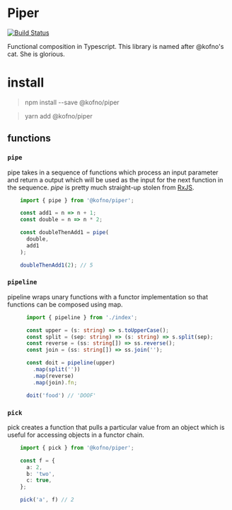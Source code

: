 # Piper

[![Build Status](https://travis-ci.org/kofno/piper.svg?branch=master)](https://travis-ci.org/kofno/piper)

Functional composition in Typescript. This library is named after @kofno's cat. She is glorious.

# install

> npm install --save @kofno/piper

> yarn add @kofno/piper

## functions

### `pipe`

pipe takes in a sequence of functions which process an input parameter and return a output which will be used as the input for the next function in the sequence. _pipe_ is pretty much straight-up stolen from [RxJS](https://github.com/ReactiveX/rxjs/blob/f8a9d6e52f6ab151d08da0e7424f64f70763c830/src/internal/util/pipe.ts).


```ts
    import { pipe } from '@kofno/piper';

    const add1 = n => n + 1;
    const double = n => n * 2;

    const doubleThenAdd1 = pipe(
      double,
      add1
    );

    doubleThenAdd1(2); // 5
```

### `pipeline`

pipeline wraps unary functions with a functor implementation so that functions can be composed using map.

```ts
      import { pipeline } from './index';

      const upper = (s: string) => s.toUpperCase();
      const split = (sep: string) => (s: string) => s.split(sep);
      const reverse = (ss: string[]) => ss.reverse();
      const join = (ss: string[]) => ss.join('');

      const doit = pipeline(upper)
        .map(split(''))
        .map(reverse)
        .map(join).fn;

      doit('food') // 'DOOF'
```

### `pick`

pick creates a function that pulls a particular value from an object which is useful for accessing objects in a functor chain.

```ts
    import { pick } from '@kofno/piper';

    const f = {
      a: 2,
      b: 'two',
      c: true,
    };

    pick('a', f) // 2
```
